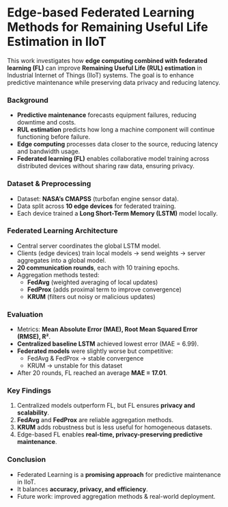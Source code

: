 # Edge-based Federated Learning Methods for Remaining Useful Life Estimation in IIoT

This work investigates how **edge computing combined with federated learning (FL)** can improve **Remaining Useful Life (RUL) estimation** in Industrial Internet of Things (IIoT) systems. The goal is to enhance predictive maintenance while preserving data privacy and reducing latency.

### Background
- **Predictive maintenance** forecasts equipment failures, reducing downtime and costs.  
- **RUL estimation** predicts how long a machine component will continue functioning before failure.  
- **Edge computing** processes data closer to the source, reducing latency and bandwidth usage.  
- **Federated learning (FL)** enables collaborative model training across distributed devices without sharing raw data, ensuring privacy.

### Dataset & Preprocessing
- Dataset: **NASA’s CMAPSS** (turbofan engine sensor data).  
- Data split across **10 edge devices** for federated training.  
- Each device trained a **Long Short-Term Memory (LSTM)** model locally.

### Federated Learning Architecture
- Central server coordinates the global LSTM model.  
- Clients (edge devices) train local models → send weights → server aggregates into a global model.  
- **20 communication rounds**, each with 10 training epochs.  
- Aggregation methods tested:  
  - **FedAvg** (weighted averaging of local updates)  
  - **FedProx** (adds proximal term to improve convergence)  
  - **KRUM** (filters out noisy or malicious updates)

### Evaluation
- Metrics: **Mean Absolute Error (MAE), Root Mean Squared Error (RMSE), R²**.  
- **Centralized baseline LSTM** achieved lowest error (MAE = 6.99).  
- **Federated models** were slightly worse but competitive:  
  - FedAvg & FedProx → stable convergence  
  - KRUM → unstable for this dataset  
- After 20 rounds, FL reached an average **MAE = 17.01**.

### Key Findings
1. Centralized models outperform FL, but FL ensures **privacy and scalability**.  
2. **FedAvg** and **FedProx** are reliable aggregation methods.  
3. **KRUM** adds robustness but is less useful for homogeneous datasets.  
4. Edge-based FL enables **real-time, privacy-preserving predictive maintenance**.

### Conclusion
- Federated Learning is a **promising approach** for predictive maintenance in IIoT.  
- It balances **accuracy, privacy, and efficiency**.  
- Future work: improved aggregation methods & real-world deployment.

